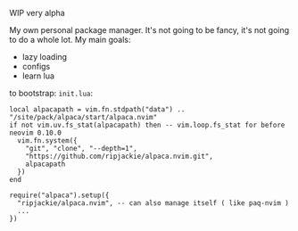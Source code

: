 WIP very alpha

My own personal package manager.
It's not going to be fancy, it's not going to do a whole lot.
My main goals:
- lazy loading
- configs
- learn lua

to bootstrap:
`init.lua`:

```
local alpacapath = vim.fn.stdpath("data") .. "/site/pack/alpaca/start/alpaca.nvim"
if not vim.uv.fs_stat(alpacapath) then -- vim.loop.fs_stat for before neovim 0.10.0
  vim.fn.system({
    "git", "clone", "--depth=1",
    "https://github.com/ripjackie/alpaca.nvim.git",
    alpacapath
  })
end

require("alpaca").setup({
  "ripjackie/alpaca.nvim", -- can also manage itself ( like paq-nvim )
  ...
})
```
